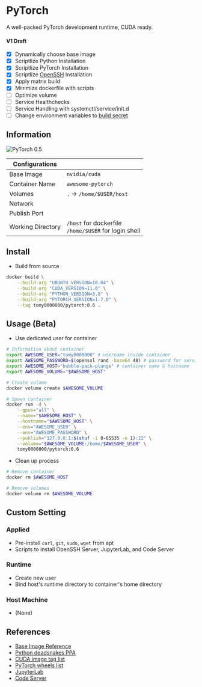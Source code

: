 # PyTorch

A well-packed PyTorch development runtime, CUDA ready.

#### V1 Draft

- [x] Dynamically choose base image
- [x] Scriptlize Python Installation
- [x] Scriptlize PyTorch Installation
- [x] Scriptlize [OpenSSH](https://github.com/linuxserver/docker-openssh-server) Installation
- [x] Apply matrix build
- [x] Minimize dockerfile with scripts
- [ ] Optimize volume
- [ ] Service Healthchecks
- [ ] Service Handling with systemctl/service/init.d
- [ ] Change environment variables to [build secret](https://docs.docker.com/develop/develop-images/build_enhancements/#new-docker-build-secret-information)

## Information

![PyTorch 0.5](https://github.com/tomy0000000/Docker-Registry/workflows/PyTorch%200.6/badge.svg)

| Configurations    |                                                           |
| ----------------- | --------------------------------------------------------- |
| Base Image        | `nvidia/cuda`                                             |
| Container Name    | `awesome-pytorch`                                         |
| Volumes           | `.` → `/home/$USER/host`                                  |
| Network           |                                                           |
| Publish Port      |                                                           |
| Working Directory | `/host` for dockerfile<br />`/home/$USER` for login shell |

## Install

* Build from source

```bash
docker build \
	--build-arg "UBUNTU_VERSION=18.04" \
	--build-arg "CUDA_VERSION=11.0" \
	--build-arg "PYTHON_VERSION=3.8" \
	--build-arg "PYTORCH_VERSION=1.7.0" \
	--tag tomy0000000/pytorch:0.6 .
```

## Usage (Beta)

* Use dedicated user for container

```bash
# Information about container
export AWESOME_USER="tomy0000000" # username inside container
export AWESOME_PASSWORD=$(openssl rand -base64 48) # password for services
export AWESOME_HOST="bubble-pack-plunge" # container name & hostname
export AWESOME_VOLUME="$AWESOME_HOST"

# Create volume
docker volume create $AWESOME_VOLUME

# Spawn container
docker run -d \
	--gpus="all" \
	--name="$AWESOME_HOST" \
	--hostname="$AWESOME_HOST" \
	--env="AWESOME_USER" \
	--env="AWESOME_PASSWORD" \
	--publish="127.0.0.1:$(shuf -i 0-65535 -n 1):22" \
	--volume="$AWESOME_VOLUME:/home/$AWESOME_USER" \
	tomy0000000/pytorch:0.6
```

* Clean up process

```bash
# Remove container
docker rm $AWESOME_HOST

# Remove volumes
docker volume rm $AWESOME_VOLUME
```

## Custom Setting

### Applied

* Pre-install `curl`, `git`, `sudo`, `wget` from apt
* Scripts to install OpenSSH Server, JupyterLab, and Code Server

### Runtime

* Create new user
* Bind host's runtime directory to container's home directory

### Host Machine

* (None)

## References

* [Base Image Reference](https://hub.docker.com/r/nvidia/cuda)
* [Python deadsnakes PPA](https://launchpad.net/~deadsnakes/+archive/ubuntu/ppa)
* [CUDA image tag list](https://gitlab.com/nvidia/container-images/cuda/blob/master/doc/supported-tags.md)
* [PyTorch wheels list](https://download.pytorch.org/whl/torch_stable.html)
* [JupyterLab](https://jupyterlab.readthedocs.io/en/stable/index.html)
* [Code Server](https://github.com/cdr/code-server)

